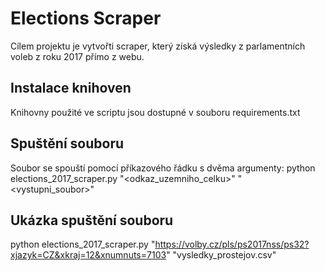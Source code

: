 # Elections Scraper
Cílem projektu je vytvořti scraper, který získá výsledky z parlamentních voleb z roku 2017 přímo z webu.

## Instalace knihoven
Knihovny použité ve scriptu jsou dostupné v souboru requirements.txt

## Spuštění souboru
Soubor se spouští pomocí příkazového řádku s dvěma argumenty:
python elections_2017_scraper.py "<odkaz_uzemniho_celku>" "<vystupni_soubor>"

## Ukázka spuštění souboru
python elections_2017_scraper.py "https://volby.cz/pls/ps2017nss/ps32?xjazyk=CZ&xkraj=12&xnumnuts=7103" "vysledky_prostejov.csv"
